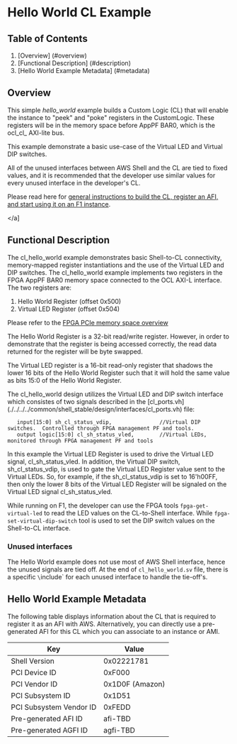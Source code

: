 # Hello World CL Example

## Table of Contents

1. [Overview] (#overview)
2. [Functional Description] (#description)
3. [Hello World Example Metadata] (#metadata)


<a name="overview"></a>
## Overview
This simple *hello_world* example builds a Custom Logic (CL) that will enable the instance to "peek" and "poke" registers in the CustomLogic. These registers will be in the memory space before AppPF BAR0, which is the ocl\_cl\_ AXI-lite bus.

This example demonstrate a basic use-case of the Virtual LED and Virtual DIP switches.

All of the unused interfaces between AWS Shell and the CL are tied to fixed values, and it is recommended that the developer use similar values for every unused interface in the developer's CL.

Please read here for [general instructions to build the CL, register an AFI, and start using it on an F1 instance](./../README.md).


<a name="description"></a]
## Functional Description

The cl_hello_world example demonstrates basic Shell-to-CL connectivity, memory-mapped register instantiations and the use of the Virtual LED and DIP switches. The cl_hello_world example implements two registers in the FPGA AppPF BAR0 memory space connected to the OCL AXI-L interface. The two registers are:

1. Hello World Register (offset 0x500)
2. Virtual LED Register (offset 0x504)

Please refer to the [FPGA PCIe memory space overview](../../../docs/AWS_Fpga_Pcie_Memory_Map.md)

The Hello World Register is a 32-bit read/write register. However, in order to demonstrate that the register is being accessed correctly, the read data returned for the register will be byte swapped.

The Virtual LED register is a 16-bit read-only register that shadows the lower 16 bits of the Hello World Register such that it will hold the same value as bits 15:0 of the Hello World Register.

The cl_hello_world design utilizes the Virtual LED and DIP switch interface which consistes of two signals described in the [cl_ports.vh] (./../../../common/shell_stable/design/interfaces/cl_ports.vh) file:


```
   input[15:0] sh_cl_status_vdip,               //Virtual DIP switches.  Controlled through FPGA management PF and tools.
   output logic[15:0] cl_sh_status_vled,        //Virtual LEDs, monitored through FPGA management PF and tools
```

In this example the Virtual LED Register is used to drive the Virtual LED signal, cl_sh_status_vled. In addition, the Virtual DIP switch, sh_cl_status_vdip, is used to gate the Virtual LED Register value sent to the Virtual LEDs. So, for example, if the sh_cl_status_vdip is set to 16'h00FF, then only the lower 8 bits of the Virtual LED Register will be signaled on the Virtual LED signal cl_sh_status_vled. 

While running on F1, the developer can use the FPGA tools `fpga-get-virtual-led` to read the LED values on the CL-to-Shell interface.  While `fpga-set-virtual-dip-switch` tool is used to set the DIP switch values on the Shell-to-CL interface.

  
### Unused interfaces

The Hello World example does not use most of AWS Shell interface, hence the unused signals are tied off.
At the end of `cl_hello_world.sv` file, there is a specific `\`include` for each unused interface to handle the tie-off's.


<a name="metadata"></a>
## Hello World Example Metadata
The following table displays information about the CL that is required to register it as an AFI with AWS.
Alternatively, you can directly use a pre-generated AFI for this CL which you can associate to an instance or AMI.

| Key   | Value     |
|-----------|------|
| Shell Version | 0x02221781 |
| PCI Device ID | 0xF000 |
| PCI Vendor ID | 0x1D0F (Amazon) |
| PCI Subsystem ID | 0x1D51 |
| PCI Subsystem Vendor ID | 0xFEDD |
| Pre-generated AFI ID | afi-TBD |
| Pre-generated AGFI ID | agfi-TBD |

